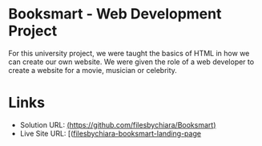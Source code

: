 # Booksmart - Web Development Project

For this university project, we were taught the basics of HTML in how we can create our own website. We were given the role of a web developer to create a website for a movie, musician or celebrity.

# Links

- Solution URL: [(https://github.com/filesbychiara/Booksmart)](https://github.com/filesbychiara/Booksmart)
- Live Site URL: [([filesbychiara-booksmart-landing-page](https://filesbychiara-booksmart-project.netlify.app/)
